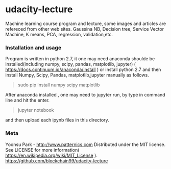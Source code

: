 # udacity-lecture
Machine learning course program and lecture, some  images and  articles are refereced from other web sites.
Gaussina NB, Decision tree, Service Vector Machine, K means, PCA, regression, validation,etc.

### Installation and usage

Program is written in python 2.7, it one may need anaconda shoulde be installed(including numpy, scipy, pandas, matplotlib, jupyter) ( https://docs.continuum.io/anaconda/install ) or install python 2.7 and then install Numpy, Scipy, Pandas, matplotlib,jupyter manually as follows.

> sudo pip install numpy scipy matplotlib

After anaconda installed , one may need to jupyter run, by type in command line and hit the enter. 

> jupyter notebook 

and then upload each ipynb files in this directory. 

### Meta

Yoonsu Park - http://www.patternics.com Distributed under the MIT license. See LICENSE for more information( https://en.wikipedia.org/wiki/MIT_License ). https://github.com/blockchain99/udacity-lecture
